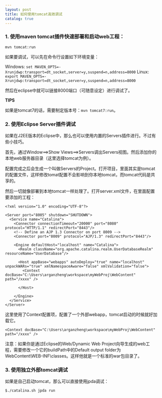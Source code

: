 ```yaml
---
layout: post
title: 如何使用tomcat高效调试
catalog: true
---
```



### 1. 使用maven tomcat插件快速部署和启动web工程：

    mvn tomcat:run

如果要调试，可以先在命令行设置如下环境变量：

Windows: `set MAVEN_OPTS=-Xrunjdwp:transport=dt_socket,server=y,suspend=n,address=8000`
Linux: `export MAVEN_OPTS=-Xrunjdwp:transport=dt_socket,server=y,suspend=n,address=8000`

然后在eclipse中就可以链接8000端口（可随意设定）进行调试了。

**TIPS**

如果是tomcat7的话，需要制定版本号：`mvn tomcat7:run`。


### 2. 使用Eclipse Server插件调试

如果在J2EE版本的Eclipse中，那么也可以使用内置的Servers插件进行。不过有些小技巧。

首先，通过Window==>Show Views==>Servers调出Servers视图。然后添加你的本地web服务器目录（这里选择tomcat为例）。

配置完成之后会生成一个叫做Servers的Project。打开项目，里面其实是tomcat的配置文件，这样修改tomat配置不会影响到你本地tomcat，而tomcat代码是共享的。

然后一切就像部署到本地tomcat一样处理了。打开server.xml文件，在里面配置要添加的工程：

    <?xml version="1.0" encoding="UTF-8"?>
    
    <Server port="8005" shutdown="SHUTDOWN">
      <Service name="Catalina">
        <Connector connectionTimeout="20000" port="8080" protocol="HTTP/1.1" redirectPort="8443"/>
        <!-- Define an AJP 1.3 Connector on port 8009 -->
        <Connector port="8009" protocol="AJP/1.3" redirectPort="8443"/>
        
        <Engine defaultHost="localhost" name="Catalina">
          <Realm className="org.apache.catalina.realm.UserDatabaseRealm" resourceName="UserDatabase"/>
          
          <Host appBase="webapps" autoDeploy="true" name="localhost" unpackWARs="true" xmlNamespaceAware="false" xmlValidation="false">
            <Context docBase="C:\Users\arganzheng\workspace\myWebProj\WebContent" path="/xxxx" />
            
          </Host>
          
        </Engine>
      </Service>
    </Server>
    
这里使用了Context配置项，配置了一个外部webapp，tomcat启动的时候就好加载它。

    <Context docBase="C:\Users\arganzheng\workspace\myWebProj\WebContent" path="/xxxx" />

注意：如果你是通过Eclipse的Web/Dynamic Web Project向导生成的web工程，需要修改一个它的buildPath中的Default output folder为WebContent\WEB-INF\classes。这样他就是一个标准的war包目录了。


### 3. 使用独立外部tomcat调试

如果是自己启动tomcat，那么可以直接使用jpda调试：

    $./catalina.sh jpda run
